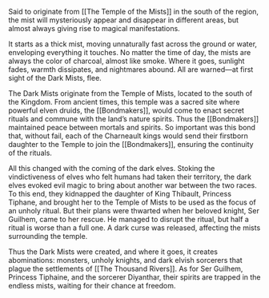 Said to originate from [[The Temple of the Mists]] in the south of the region, the mist will mysteriously appear and disappear in different areas, but almost always giving rise to magical manifestations.

It starts as a thick mist, moving unnaturally fast across the ground or water, enveloping everything it touches. No matter the time of day, the mists are always the color of charcoal, almost like smoke. Where it goes, sunlight fades, warmth dissipates, and nightmares abound. All are warned—at first sight of the Dark Mists, flee.

The Dark Mists originate from the Temple of Mists, located to the south of the Kingdom. From ancient times, this temple was a sacred site where powerful elven druids, the [[Bondmakers]], would come to enact secret rituals and commune with the land’s nature spirits. Thus the [[Bondmakers]] maintained peace between mortals and spirits. So important was this bond that, without fail, each of the Charneault kings would send their firstborn daughter to the Temple to join the [[Bondmakers]], ensuring the continuity of the rituals.

All this changed with the coming of the dark elves. Stoking the vindictiveness of elves who felt humans had taken their territory, the dark elves evoked evil magic to bring about another war between the two races. To this end, they kidnapped the daughter of King Thibault, Princess Tiphane, and brought her to the Temple of Mists to be used as the focus of an unholy ritual. But their plans were thwarted when her beloved knight, Ser Guilhem, came to her rescue. He managed to disrupt the ritual, but half a ritual is worse than a full one. A dark curse was released, affecting the mists surrounding the temple.

Thus the Dark Mists were created, and where it goes, it creates abominations: monsters, unholy knights, and dark elvish sorcerers that plague the settlements of [[The Thousand Rivers]]. As for Ser Guilhem, Princess Tiphaine, and the sorcerer Diyanthar, their spirits are trapped in the endless mists, waiting for their chance at freedom.